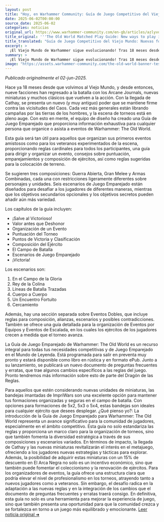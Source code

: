 ```yaml
---
layout: post
title: "Hoy, en Warhammer Community: Guía de Juego Competitivo del Viejo Mundo: Nuevas formas de jugar en el Mundo de Leyenda - Comunidad Warhammer"
date: 2025-06-02T00:00:00
source_date: 2025-06-02
categories: noticias
original_url: https://www.warhammer-community.com/en-gb/articles/azlyvdkm/the-old-world-matched-play-guide-new-ways-to-play-in-the-world-of-legend/
title_original: '''The Old World Matched Play Guide: New ways to play in the World of Legend - Warhammer Community'''
title_translated: "Guía de Juego Competitivo del Viejo Mundo: Nuevas formas de jugar en el Mundo de Leyenda - Comunidad Warhammer"
excerpt: >
  ¡El Viejo Mundo de Warhammer sigue evolucionando! Tras 18 meses desde su regreso, nueve facciones han vuelto con nuevos miniaturas y clásicos renovados, y la llegada de Cathay añade una nueva dimensión al juego. La Guía de Juego Competitivo ofrece una herramienta esencial para organizar y participar en eventos, con reglas cardinales, consejos sobre puntuación y composición de ejércitos, y escenarios diseñados para desafiar a los jugadores. Con opciones como Open War y Grand Melee, y objetivos secundarios y secretos, esta guía es imprescindible para cualquier general que quiera destacar en el vibrante mundo de los torneos de Warhammer. ¡Prepárate para llevar tus batallas al siguiente nivel!
summary: >
  ¡El Viejo Mundo de Warhammer sigue evolucionando! Tras 18 meses desde su regreso, nueve facciones han vuelto con nuevos miniaturas y clásicos renovados, y la llegada de Cathay añade una nueva dimensión al juego. La Guía de Juego Competitivo ofrece una herramienta esencial para organizar y participar en eventos, con reglas cardinales, consejos sobre puntuación y composición de ejércitos, y escenarios diseñados para desafiar a los jugadores. Con opciones como Open War y Grand Melee, y objetivos secundarios y secretos, esta guía es imprescindible para cualquier general que quiera destacar en el vibrante mundo de los torneos de Warhammer. ¡Prepárate para llevar tus batallas al siguiente nivel!
image: "https://assets.warhammer-community.com/the-old-world-banner-test.jpg"
---
```


*Publicado originalmente el 02-jun-2025.*

Hace ya 18 meses desde que volvimos al Viejo Mundo, y desde entonces, nueve facciones han regresado a la batalla con los Arcane Journals, nuevas miniaturas y muchos clásicos que vuelven a la acción. Con la llegada de Cathay, se presenta un nuevo (y muy antiguo) poder que se mantiene firme contra las vicisitudes del Caos. Cada vez más generales están librando campañas por las tierras de los hombres, y la escena de torneos está en pleno auge. Con esto en mente, el equipo de diseño ha creado una Guía de Juego Emparejado que proporciona información exhaustiva para cualquier persona que organice o asista a eventos de Warhammer: The Old World.

Esta guía será tan útil para aquellos que organizan sus primeros eventos amistosos como para los veteranos experimentados de la escena, proporcionando reglas cardinales para todos los participantes, una guía para dirigir y organizar un evento, consejos sobre puntuación, emparejamientos y composición de ejércitos, así como reglas sugeridas para la colocación de terreno.

Se sugieren tres composiciones: Guerra Abierta, Gran Melee y Armas Combinadas, cada una con restricciones ligeramente diferentes sobre personajes y unidades. Seis escenarios de Juego Emparejado están diseñados para desafiar a los jugadores de diferentes maneras, mientras que los objetivos secundarios opcionales y los objetivos secretos pueden añadir aún más variedad.

Los capítulos de la guía incluyen:

- ¡Salve al Victorioso! 
- Valor antes que Deshonor
- Organización de un Evento
- Puntuación del Torneo
- Puntos de Victoria y Clasificación
- Composición del Ejército
- El Campo de Batalla
- Escenarios de Juego Emparejado
- ¡Victoria!

Los escenarios son:

1. En el Campo de la Gloria
2. Rey de la Colina
3. Líneas de Batalla Trazadas
4. Cuerpo a Cuerpo
5. Un Encuentro Fortuito
6. Cercamiento

Además, hay una sección separada sobre Eventos Dobles, que incluye reglas para composición, alianzas, escenarios y posibles contradicciones. También se ofrece una guía detallada para la organización de Eventos por Equipos y Eventos de Escalada, en los cuales los ejércitos de los jugadores crecen a medida que el torneo avanza.

La Guía de Juego Emparejado de Warhammer: The Old World es un recurso integral para todas tus necesidades competitivas y de Juego Emparejado en el Mundo de Leyenda. Está programada para salir en preventa muy pronto y estará disponible como libro en rústica y en formato ePub. Junto a su lanzamiento, se publicará un nuevo documento de preguntas frecuentes y erratas, que trae algunos cambios específicos a las reglas del juego. Pronto tendremos más información sobre esto de parte del Dragón de las Reglas.

Para aquellos que estén considerando nuevas unidades de miniaturas, las bandejas imantadas de ImpriWars son una excelente opción para mantener tus formaciones organizadas y seguras en el campo de batalla. Con opciones para formaciones de 5x2, 5x3 o 5x4, estas bandejas son ideales para cualquier ejército que desees desplegar.
¿Qué pienso yo?: La introducción de la Guía de Juego Emparejado para Warhammer: The Old World representa un avance significativo para la comunidad de jugadores, especialmente en el ámbito competitivo. Esta guía no solo estandariza las reglas y proporciona un marco claro para la organización de torneos, sino que también fomenta la diversidad estratégica a través de sus composiciones y escenarios variados. En términos de impacto, la llegada de Cathay y las nuevas miniaturas revitalizarán el interés en el metajuego, ofreciendo a los jugadores nuevas estrategias y tácticas para explorar. Además, la posibilidad de adquirir estas miniaturas con un 15% de descuento en El Arca Negra no solo es un incentivo económico, sino que también puede fomentar el coleccionismo y la renovación de ejércitos. Para los organizadores de eventos, la guía ofrece una estructura clara que podría elevar el nivel de profesionalismo en los torneos, atrayendo tanto a nuevos jugadores como a veteranos. Sin embargo, el desafío radica en la adaptación a las nuevas reglas y en la integración de los cambios que el documento de preguntas frecuentes y erratas traerá consigo. En definitiva, esta guía no solo es una herramienta para mejorar la experiencia de juego, sino que también presenta una oportunidad para que la comunidad crezca y se fortalezca en torno a un juego más equilibrado y emocionante.
[Leer noticia original ➜](https://www.warhammer-community.com/en-gb/articles/azlyvdkm/the-old-world-matched-play-guide-new-ways-to-play-in-the-world-of-legend/)
